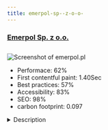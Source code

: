 ```yaml
---
title: emerpol-sp--z-o-o-
---
```


<div style="height: 3rem">
  <a href="http://www.emerpol.pl"><h3>Emerpol Sp. z o.o.</h3></a>
</div>
<img loading="lazy" src="/images/thumbs/emerpol.pl.jpg" alt="Screenshot of emerpol.pl" />
<ul>
  <li>Performace: 62%</li>
  <li>
    First contentful paint:
    1.40Sec
  </li>
  <li>Best practices: 57%</li>
  <li>Accessibility: 83%</li>
  <li>SEO: 98%</li>
  <li>carbon footprint: 0.097</li>
</ul>
<details>
  <summary>Description</summary>
  <p>Emerpol is the sole representative in Poland of Fisher, Francel and Tartarini in the field of gas equipment.Individual graphic design.
The basis is MasterBootstrap template.
In addition, we have done a full and thoughtful SEO optimization.
Project date: 2017.</p>
</details>

